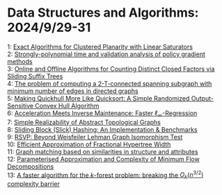 # Data Structures and Algorithms: 2024/9/29-31  
1: [Exact Algorithms for Clustered Planarity with Linear Saturators](https://doi.org/10.48550/arXiv.2409.19410)  
2: [Strongly-polynomial time and validation analysis of policy gradient  methods](https://doi.org/10.48550/arXiv.2409.19437)  
3: [Online and Offline Algorithms for Counting Distinct Closed Factors via  Sliding Suffix Trees](https://doi.org/10.48550/arXiv.2409.19576)  
4: [The problem of computing a $2$-T-connected spanning subgraph with  minimum number of edges in directed graphs](https://doi.org/10.48550/arXiv.2409.19773)  
5: [Making Quickhull More Like Quicksort: A Simple Randomized  Output-Sensitive Convex Hull Algorithm](https://doi.org/10.48550/arXiv.2409.19784)  
6: [Acceleration Meets Inverse Maintenance: Faster  $\ell_{\infty}$-Regression](https://doi.org/10.48550/arXiv.2409.20030)  
7: [Simple Realizability of Abstract Topological Graphs](https://doi.org/10.48550/arXiv.2409.20108)  
8: [Sliding Block (Slick) Hashing: An Implementation & Benchmarks](https://doi.org/10.48550/arXiv.2409.20125)  
9: [RSVP: Beyond Weisfeiler Lehman Graph Isomorphism Test](https://doi.org/10.48550/arXiv.2409.20157)  
10: [Efficient Approximation of Fractional Hypertree Width](https://doi.org/10.48550/arXiv.2409.20172)  
11: [Graph matching based on similarities in structure and attributes](https://doi.org/10.48550/arXiv.2409.20212)  
12: [Parameterised Approximation and Complexity of Minimum Flow  Decompositions](https://doi.org/10.48550/arXiv.2409.20278)  
13: [A faster algorithm for the $k$-forest problem: breaking the  $O_k(n^{3/2})$ complexity barrier](https://doi.org/10.48550/arXiv.2409.20314)  